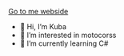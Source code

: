  [Go to me webside](https://froxs.github.io/)
- 👋 Hi, I’m Kuba 
- 👀 I’m interested in motocorss
- 🌱 I’m currently learning C#


<!---
FroxS/FroxS is a ✨ special ✨ repository because its `README.md` (this file) appears on your GitHub profile.
You can click the Preview link to take a look at your changes.
--->

